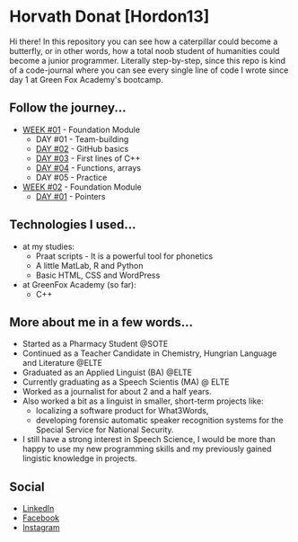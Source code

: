 # Horvath Donat [Hordon13]

Hi there! In this repository you can see how a caterpillar could become a butterfly, or in other words, how a total noob student of humanities could become a junior programmer. Literally step-by-step, since this repo is kind of a code-journal where you can see every single line of code I wrote since day 1 at Green Fox Academy's bootcamp.

## Follow the journey...

* [WEEK #01](https://github.com/green-fox-academy/Hordon13/tree/master/week-01) - Foundation Module
	* DAY #01 - Team-building
	* [DAY #02](https://github.com/green-fox-academy/Hordon13/tree/master/week-01/day-02) - GitHub basics
	* [DAY #03](https://github.com/green-fox-academy/Hordon13/tree/master/week-01/day-03) - First lines of C++
	* [DAY #04](https://github.com/green-fox-academy/Hordon13/tree/master/week-01/day-04) - Functions, arrays
	* DAY #05 - Practice
* [WEEK #02](https://github.com/green-fox-academy/Hordon13/tree/master/week-02) - Foundation Module
	* [DAY #01](https://github.com/green-fox-academy/Hordon13/tree/master/week-02/day-01) - Pointers

## Technologies I used...

* at my studies:
	* Praat scripts - It is a powerful tool for phonetics
	* A little MatLab, R and Python
	* Basic HTML, CSS and WordPress
* at GreenFox Academy (so far):
	* C++

## More about me in a few words...

* Started as a Pharmacy Student @SOTE
* Continued as a Teacher Candidate in Chemistry, Hungrian Language and Literature @ELTE
* Graduated as an Applied Linguist (BA) @ELTE
* Currently graduating as a Speech Scientis (MA) @ ELTE
* Worked as a journalist for about 2 and a half years.
* Also worked a bit as a linguist in smaller, short-term projects like:
	* localizing a software product for What3Words,
	* developing forensic automatic speaker recognition systems for the Special Service for National Security.
* I still have a strong interest in Speech Science, I would be more than happy to use my new programming skills and my previously gained lingistic knowledge in projects.

## Social

* [LinkedIn](https://www.linkedin.com/in/hordon/)
* [Facebook](https://www.facebook.com/hordonthedon)
* [Instagram](https://www.instagram.com/horvthdo_not/)